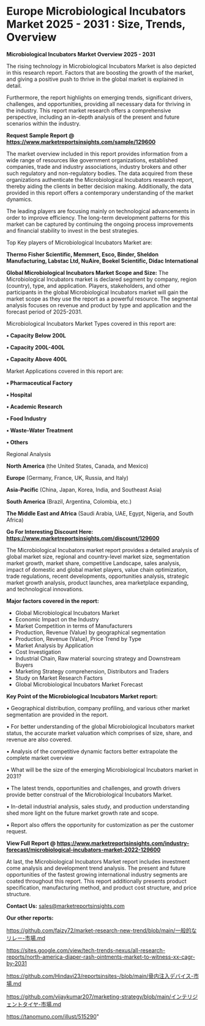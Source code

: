 # Europe Microbiological Incubators Market 2025 - 2031 : Size, Trends, Overview

<Strong> Microbiological Incubators Market Overview 2025 - 2031</strong>

The rising technology in Microbiological Incubators Market is also depicted in this research report. Factors that are boosting the growth of the market, and giving a positive push to thrive in the global market is explained in detail.

Furthermore, the report highlights on emerging trends, significant drivers, challenges, and opportunities, providing all necessary data for thriving in the industry. This report market research offers a comprehensive perspective, including an in-depth analysis of the present and future scenarios within the industry.

<strong>Request Sample Report @ <a href=https://www.marketreportsinsights.com/sample/129600>https://www.marketreportsinsights.com/sample/129600</a></strong>

The market overview included in this report provides information from a wide range of resources like government organizations, established companies, trade and industry associations, industry brokers and other such regulatory and non-regulatory bodies. The data acquired from these organizations authenticate the Microbiological Incubators research report, thereby aiding the clients in better decision making. Additionally, the data provided in this report offers a contemporary understanding of the market dynamics.

The leading players are focusing mainly on technological advancements in order to improve efficiency. The long-term development patterns for this market can be captured by continuing the ongoing process improvements and financial stability to invest in the best strategies.

Top Key players of Microbiological Incubators Market are:

<strong>Thermo Fisher Scientific, Memmert, Esco, Binder, Sheldon Manufacturing, Labstac Ltd, NuAire, Boekel Scientific, Didac International</strong>

<strong><b>Global Microbiological Incubators Market Scope and Size:</b></strong>
The Microbiological Incubators market is declared segment by company, region (country), type, and application. Players, stakeholders, and other participants in the global Microbiological Incubators market will gain the market scope as they use the report as a powerful resource. The segmental analysis focuses on revenue and product by type and application and the forecast period of 2025-2031.

Microbiological Incubators Market Types covered in this report are:

<strong>• Capacity Below 200L

• Capacity 200L-400L

• Capacity Above 400L</strong>

Market Applications covered in this report are:

<strong>• Pharmaceutical Factory

• Hospital

• Academic Research

• Food Industry

• Waste-Water Treatment

• Others</strong> 

Regional Analysis

<strong>North America</strong> (the United States, Canada, and Mexico)

<strong>Europe</strong> (Germany, France, UK, Russia, and Italy)

<strong>Asia-Pacific</strong> (China, Japan, Korea, India, and Southeast Asia)

<strong>South America</strong> (Brazil, Argentina, Colombia, etc.)

<strong>The Middle East and Africa</strong> (Saudi Arabia, UAE, Egypt, Nigeria, and South Africa)

<strong>Go For Interesting Discount Here: <a href=https://www.marketreportsinsights.com/discount/129600>https://www.marketreportsinsights.com/discount/129600</a></strong>

The Microbiological Incubators market report provides a detailed analysis of global market size, regional and country-level market size, segmentation market growth, market share, competitive Landscape, sales analysis, impact of domestic and global market players, value chain optimization, trade regulations, recent developments, opportunities analysis, strategic market growth analysis, product launches, area marketplace expanding, and technological innovations.

<strong><b>Major factors covered in the report:</b></strong>
<ul>
  <li>Global Microbiological Incubators Market </li>
  <li>Economic Impact on the Industry</li>
  <li>Market Competition in terms of Manufacturers</li>
  <li>Production, Revenue (Value) by geographical segmentation</li>
  <li>Production, Revenue (Value), Price Trend by Type</li>
  <li>Market Analysis by Application</li>
  <li>Cost Investigation</li>
  <li>Industrial Chain, Raw material sourcing strategy and Downstream Buyers</li>
  <li>Marketing Strategy comprehension, Distributors and Traders</li>
  <li>Study on Market Research Factors</li>
  <li>Global Microbiological Incubators Market Forecast</li>
</ul>

<strong><b>Key Point of the Microbiological Incubators Market report:</b></strong>

• Geographical distribution, company profiling, and various other market segmentation are provided in the report.

• For better understanding of the global Microbiological Incubators market status, the accurate market valuation which comprises of size, share, and revenue are also covered.

• Analysis of the competitive dynamic factors better extrapolate the complete market overview

• What will be the size of the emerging Microbiological Incubators market in 2031?

• The latest trends, opportunities and challenges, and growth drivers provide better construal of the Microbiological Incubators Market.

• In-detail industrial analysis, sales study, and production understanding shed more light on the future market growth rate and scope.

• Report also offers the opportunity for customization as per the customer request.

<strong><b>View Full Report @ <a href=https://www.marketreportsinsights.com/industry-forecast/microbiological-incubators-market-2022-129600>https://www.marketreportsinsights.com/industry-forecast/microbiological-incubators-market-2022-129600</a></b></strong>


At last, the Microbiological Incubators Market report includes investment come analysis and development trend analysis. The present and future opportunities of the fastest growing international industry segments are coated throughout this report. This report additionally presents product specification, manufacturing method, and product cost structure, and price structure.

<strong>Contact Us:</strong>
sales@marketreportsinsights.com

<strong>Our other reports:</strong>

<a href=https://github.com/faizy72/market-research-new-trend/blob/main/一般的なリレー-市場.md>https://github.com/faizy72/market-research-new-trend/blob/main/一般的なリレー-市場.md</a>

<a href=https://sites.google.com/view/tech-trends-nexus/all-research-reports/north-america-diaper-rash-ointments-market-to-witness-xx-cagr-by-2031>https://sites.google.com/view/tech-trends-nexus/all-research-reports/north-america-diaper-rash-ointments-market-to-witness-xx-cagr-by-2031</a>

<a href=https://github.com/Hindavi23/reportsinsites-/blob/main/骨内注入デバイス-市場.md>https://github.com/Hindavi23/reportsinsites-/blob/main/骨内注入デバイス-市場.md</a>

<a href=https://github.com/vijaykumar207/marketing-strategy/blob/main/インテリジェントタイヤ-市場.md>https://github.com/vijaykumar207/marketing-strategy/blob/main/インテリジェントタイヤ-市場.md</a>

<a href=https://tanomuno.com/illust/515290>https://tanomuno.com/illust/515290</a>"
